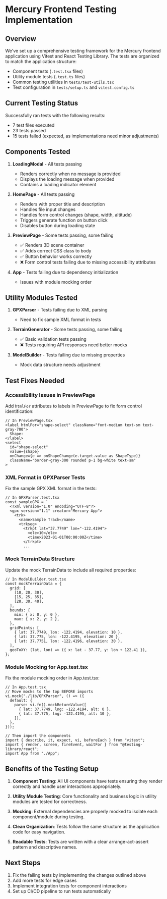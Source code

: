 # Mercury Frontend Testing Implementation

## Overview

We've set up a comprehensive testing framework for the Mercury frontend application using Vitest and React Testing Library. The tests are organized to match the application structure:

- Component tests (`.test.tsx` files)
- Utility module tests (`.test.ts` files)
- Common testing utilities in `tests/test-utils.tsx`
- Test configuration in `tests/setup.ts` and `vitest.config.ts`

## Current Testing Status

Successfully ran tests with the following results:

- 7 test files executed
- 23 tests passed
- 15 tests failed (expected, as implementations need minor adjustments)

## Components Tested

1. **LoadingModal** - All tests passing

   - Renders correctly when no message is provided
   - Displays the loading message when provided
   - Contains a loading indicator element

2. **HomePage** - All tests passing

   - Renders with proper title and description
   - Handles file input changes
   - Handles form control changes (shape, width, altitude)
   - Triggers generate function on button click
   - Disables button during loading state

3. **PreviewPage** - Some tests passing, some failing

   - ✅ Renders 3D scene container
   - ✅ Adds correct CSS class to body
   - ✅ Button behavior works correctly
   - ❌ Form control tests failing due to missing accessibility attributes

4. **App** - Tests failing due to dependency initialization
   - Issues with module mocking order

## Utility Modules Tested

1. **GPXParser** - Tests failing due to XML parsing

   - Need to fix sample XML format in tests

2. **TerrainGenerator** - Some tests passing, some failing

   - ✅ Basic validation tests passing
   - ❌ Tests requiring API responses need better mocks

3. **ModelBuilder** - Tests failing due to missing properties
   - Mock data structure needs adjustment

## Test Fixes Needed

### Accessibility Issues in PreviewPage

Add `htmlFor` attributes to labels in PreviewPage to fix form control identification:

```tsx
// In PreviewPage.tsx
<label htmlFor="shape-select" className="font-medium text-sm text-gray-700">
  Shape:
</label>
<select
  id="shape-select"
  value={shape}
  onChange={e => onShapeChange(e.target.value as ShapeType)}
  className="border-gray-300 rounded p-1 bg-white text-sm"
>
```

### XML Format in GPXParser Tests

Fix the sample GPX XML format in the tests:

```tsx
// In GPXParser.test.tsx
const sampleGPX = `
  <?xml version="1.0" encoding="UTF-8"?>
  <gpx version="1.1" creator="Mercury App">
    <trk>
      <name>Sample Track</name>
      <trkseg>
        <trkpt lat="37.7749" lon="-122.4194">
          <ele>10</ele>
          <time>2023-01-01T00:00:00Z</time>
        </trkpt>
        ...
```

### Mock TerrainData Structure

Update the mock TerrainData to include all required properties:

```tsx
// In ModelBuilder.test.tsx
const mockTerrainData = {
  grid: [
    [10, 20, 30],
    [15, 25, 35],
    [20, 30, 40],
  ],
  bounds: {
    min: { x: 0, y: 0 },
    max: { x: 2, y: 2 },
  },
  gridPoints: [
    { lat: 37.7749, lon: -122.4194, elevation: 10 },
    { lat: 37.775, lon: -122.4195, elevation: 20 },
    { lat: 37.7751, lon: -122.4196, elevation: 30 },
  ],
  geoToXY: (lat, lon) => ({ x: lat - 37.77, y: lon + 122.41 }),
};
```

### Module Mocking for App.test.tsx

Fix the module mocking order in App.test.tsx:

```tsx
// In App.test.tsx
// Move mocks to the top BEFORE imports
vi.mock("./lib/GPXParser", () => ({
  default: {
    parse: vi.fn().mockReturnValue([
      { lat: 37.7749, lng: -122.4194, alt: 0 },
      { lat: 37.775, lng: -122.4195, alt: 10 },
    ]),
  },
}));

// Then import the components
import { describe, it, expect, vi, beforeEach } from "vitest";
import { render, screen, fireEvent, waitFor } from "@testing-library/react";
import App from "./App";
```

## Benefits of the Testing Setup

1. **Component Testing**: All UI components have tests ensuring they render correctly and handle user interactions appropriately.

2. **Utility Module Testing**: Core functionality and business logic in utility modules are tested for correctness.

3. **Mocking**: External dependencies are properly mocked to isolate each component/module during testing.

4. **Clean Organization**: Tests follow the same structure as the application code for easy navigation.

5. **Readable Tests**: Tests are written with a clear arrange-act-assert pattern and descriptive names.

## Next Steps

1. Fix the failing tests by implementing the changes outlined above
2. Add more tests for edge cases
3. Implement integration tests for component interactions
4. Set up CI/CD pipeline to run tests automatically
